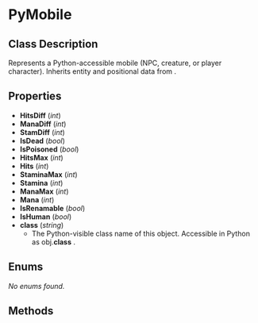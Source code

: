 # PyMobile  

## Class Description
 Represents a Python-accessible mobile (NPC, creature, or player character).
 Inherits entity and positional data from <see cref="PyEntity"/> .


## Properties
- **HitsDiff** (*int*)
- **ManaDiff** (*int*)
- **StamDiff** (*int*)
- **IsDead** (*bool*)
- **IsPoisoned** (*bool*)
- **HitsMax** (*int*)
- **Hits** (*int*)
- **StaminaMax** (*int*)
- **Stamina** (*int*)
- **ManaMax** (*int*)
- **Mana** (*int*)
- **IsRenamable** (*bool*)
- **IsHuman** (*bool*)
- **__class__** (*string*)
  -  The Python-visible class name of this object.
 Accessible in Python as <c>obj.__class__</c> .



## Enums
_No enums found._

## Methods

